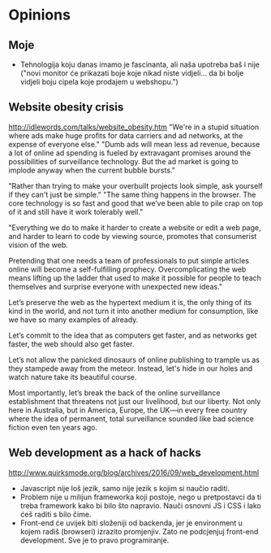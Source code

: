 # Opinions

## Moje
* Tehnologija koju danas imamo je fascinanta, ali naša upotreba baš i nije ("novi monitor će prikazati boje koje nikad niste vidjeli... da bi bolje vidjeli boju cipela koje prodajem u webshopu.")


## Website obesity crisis
http://idlewords.com/talks/website_obesity.htm
"We're in a stupid situation where ads make huge profits for data carriers and ad networks, at the expense of everyone else."
"Dumb ads will mean less ad revenue, because a lot of online ad spending is fueled by extravagant promises around the possibilities of surveillance technology. But the ad market is going to implode anyway when the current bubble bursts."

"Rather than trying to make your overbuilt projects look simple, ask yourself if they can't just be simple."
"The same thing happens in the browser. The core technology is so fast and good that we’ve been able to pile crap on top of it and still have it work tolerably well."

"Everything we do to make it harder to create a website or edit a web page, and harder to learn to code by viewing source, promotes that consumerist vision of the web.

Pretending that one needs a team of professionals to put simple articles online will become a self-fulfilling prophecy. Overcomplicating the web means lifting up the ladder that used to make it possible for people to teach themselves and surprise everyone with unexpected new ideas."

Let’s preserve the web as the hypertext medium it is, the only thing of its kind in the world, and not turn it into another medium for consumption, like we have so many examples of already.

Let’s commit to the idea that as computers get faster, and as networks get faster, the web should also get faster.

Let’s not allow the panicked dinosaurs of online publishing to trample us as they stampede away from the meteor. Instead, let's hide in our holes and watch nature take its beautiful course.

Most importantly, let’s break the back of the online surveillance establishment that threatens not just our livelihood, but our liberty. Not only here in Australia, but in America, Europe, the UK—in every free country where the idea of permanent, total surveillance sounded like bad science fiction even ten years ago.


## Web development as a hack of hacks
http://www.quirksmode.org/blog/archives/2016/09/web_development.html
* Javascript nije loš jezik, samo nije jezik s kojim si naučio raditi.
* Problem nije u milijun frameworka koji postoje, nego u pretpostavci da ti treba framework kako bi bilo što napravio. Nauči osnovni JS i CSS i lako ćeš raditi s bilo čime.
* Front-end će uvijek biti složeniji od backenda, jer je environment u kojem radiš (browseri) izrazito promjenjiv. Zato ne podcjenjuj front-end development. Sve je to pravo programiranje.
